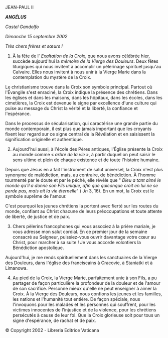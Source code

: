 JEAN-PAUL II

***ANGÉLUS***

*Castel Gandolfo*

*Dimanche 15 septembre 2002*

*Très chers frères et sœurs !*

1. À la fête de l' *Exaltation de la Croix*, que nous avons célébrée hier, succède aujourd'hui la *mémoire de la Vierge des Douleurs*. Deux fêtes liturgiques qui nous invitent à accomplir un pèlerinage spirituel jusqu'au Calvaire. Elles nous invitent à nous unir à la Vierge Marie dans la contemplation du mystère de la Croix.

Le christianisme trouve dans la Croix son symbole principal. Partout où l'Évangile s'est enraciné, la Croix indique la présence des chrétiens. Dans les églises et dans les maisons, dans les hôpitaux, dans les écoles, dans les cimetières, la Croix est devenue le signe par excellence d'une culture qui puise au message du Christ la vérité et la liberté, la confiance et l'espérance.

Dans le processus de sécularisation, qui caractérise une grande partie du monde contemporain, il est plus que jamais important que les croyants fixent leur regard sur ce signe central de la Révélation et en saisissent la signification originelle et authentique.

2. Aujourd'hui aussi, à l'école des Pères antiques, l'Église présente la Croix au monde comme « *arbre de la vie* », à partir duquel on peut saisir le sens ultime et plein de chaque existence et de toute l'histoire humaine.

Depuis que Jésus en a fait l'instrument de salut universel, la Croix n'est plus synonyme de malédiction, mais, au contraire, de bénédiction. À l'homme tourmenté par le doute et par le péché, elle révèle que " *Dieu a tant aimé le monde qu'il a donné son Fils unique, afin que quiconque croit en lui ne se perde pas, mais ait la vie éternelle*" ( *Jn* 3, 16). En un mot, la Croix est le symbole suprême de l'amour.

C'est pourquoi les jeunes chrétiens la portent avec fierté sur les routes du monde, confiant au Christ chacune de leurs préoccupations et toute attente de liberté, de justice et de paix.

3. Chers pèlerins francophones qui vous associez à la prière mariale, je vous adresse mon salut cordial. En ce premier jour de la semaine consacré au Seigneur, puissiez-vous ouvrir davantage votre cœur au Christ, pour marcher à sa suite ! Je vous accorde volontiers la Bénédiction apostolique.

Aujourd'hui, je me rends spirituellement dans les sanctuaires de la Vierge des Douleurs, dans l'église des franciscains à Cracovie, à Staniatki et à Limanowa.

4. Au pied de la Croix, la Vierge Marie, parfaitement unie à son Fils, a pu partager de façon particulière la profondeur de la douleur et de l'amour de son sacrifice. Personne mieux qu'elle ne peut enseigner à aimer la Croix. À la Vierge des Douleurs, nous confions les jeunes et les familles, les nations et l'humanité tout entière. De façon spéciale, nous l'invoquons pour les malades et les personnes qui souffrent, pour les victimes innocentes de l'injustice et de la violence, pour les chrétiens persécutés à cause de leur foi. Que la Croix glorieuse soit pour tous un signe d'espérance, de rachat et de paix.

© Copyright 2002 - Libreria Editrice Vaticana